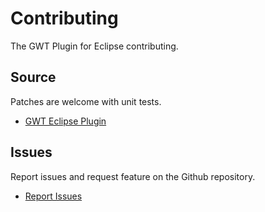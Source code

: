 # Contributing
The GWT Plugin for Eclipse contributing.


## Source
Patches are welcome with unit tests.

* [GWT Eclipse Plugin](https://github.com/gwt-eclipse-plugin/gwt-eclipse-plugin)


## Issues
Report issues and request feature on the Github repository.

* [Report Issues](https://github.com/gwt-eclipse-plugin/gwt-eclipse-plugin/issues)

